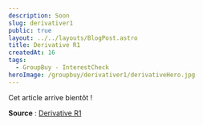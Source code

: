 ```yaml
---
description: Soon
slug: derivativer1
public: true
layout: ../../layouts/BlogPost.astro
title: Derivative R1
createdAt: 16
tags:
  - GroupBuy - InterestCheck
heroImage: /groupbuy/derivativer1/derivativeHero.jpg
---
```


Cet article arrive bientôt !

**Source** : [Derivative R1](https://keygem.com/products/derivative-r1)